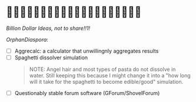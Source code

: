 # 🦍🦍🦍🦍🦍🦍🦍🦍🦍🦍🦍🦍🦍🦍🦍🦍🦍🦍🦍🦍
_Billion Dollar Ideas, not to share!!1!_




_OrphanDiaspora_:
- [ ] Aggrecalc: a calculator that unwillingnly aggregates results
- [ ] Spaghetti dissolver simulation
  > NOTE: Angel hair and most types of pasta do not dissolve in water. Still keeping this because I might change it into a "how long will it take for the spaghetti to become edible/good" simulation.
- [ ] Questionably stable forum software (GForum/ShovelForum)
